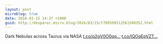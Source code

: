 ```yaml
---
layout: post
microblog: true
date: 2016-03-15 14:37 +1000
guid: http://desparoz.micro.blog/2016/03/15/t709599312561508352.html
---
```

Dark Nebulas across Taurus  via NASA [t.co/p2gV0O0qq...](https://t.co/p2gV0O0qq1) [t.co/lQOqEpVZT...](https://t.co/lQOqEpVZTi)
